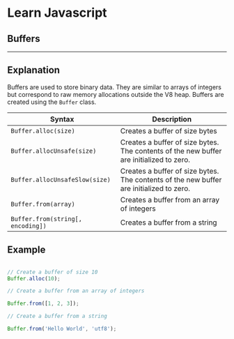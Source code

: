 # Learn Javascript

## Buffers

__  __

## Explanation

Buffers are used to store binary data. They are similar to arrays of integers but correspond to raw memory allocations outside the V8 heap. Buffers are created using the `Buffer` class.


| Syntax | Description |
| --- | --- |
| `Buffer.alloc(size)` | Creates a buffer of size bytes |
| `Buffer.allocUnsafe(size)` | Creates a buffer of size bytes. The contents of the new buffer are initialized to zero. |
| `Buffer.allocUnsafeSlow(size)` | Creates a buffer of size bytes. The contents of the new buffer are initialized to zero. |
| `Buffer.from(array)` | Creates a buffer from an array of integers |
| `Buffer.from(string[, encoding])` | Creates a buffer from a string |

## Example

```js

// Create a buffer of size 10
Buffer.alloc(10);

// Create a buffer from an array of integers

Buffer.from([1, 2, 3]);

// Create a buffer from a string

Buffer.from('Hello World', 'utf8');

```
